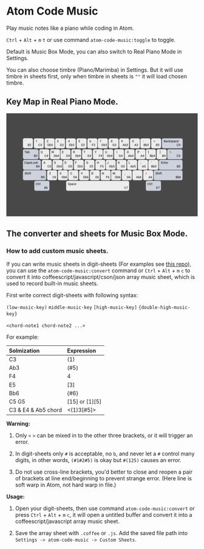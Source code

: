 # Atom Code Music

Play music notes like a piano while coding in Atom.

`Ctrl` + `Alt` + `m` `t` or use command `atom-code-music:toggle` to toggle.

Default is Music Box Mode, you can also switch to Real Piano Mode in Settings.

You can also choose timbre (Piano/Marimba) in Settings. But it will use timbre in sheets first, only when timbre in sheets is `""` it will load chosen timbre.

## Key Map in Real Piano Mode.

![Key Map in Real Piano Mode](./keymap.png)

## The converter and sheets for Music Box Mode.

### How to add custom music sheets.

If you can write music sheets in digit-sheets (For examples see [this repo](https://github.com/AlynxZhou/Harmonica/)), you can use the `atom-code-music:convert` command or `Ctrl` + `Alt` + `m` `c` to convert it into coffeescript/javascript/cson/json array music sheet, which is used to record built-in music sheets.

First write correct digit-sheets with following syntax:

`(low-music-key)` `middle-music-key` `[high-music-key]` `{double-high-music-key}`

`<chord-note1 chord-note2 ...>`

For example:

| Solmization         | Expression          |
| :------------------ | :------------------ |
| C3                  | (1)                 |
| Ab3                 | (#5)                |
| F4                  | 4                   |
| E5                  | [3]                 |
| Bb6                 | {#6}                |
| C5 G5               | [15] or [1][5]      |
| C3 & E4 & Ab5 chord | <(1)3[#5]>          |


**Warning:**

1. Only `<` `>` can be mixed in to the other three brackets, or it will trigger an error.

2. In digit-sheets only `#` is acceptable, no `b`, and never let a `#` control many digits, in other words, `(#1#2#5)` is okay but `#(125)` causes an error.

3. Do not use cross-line brackets, you'd better to close and reopen a pair of brackets at line end/beginning to prevent strange error. (Here line is soft warp in Atom, not hard warp in file.)

**Usage:**

1. Open your digit-sheets, then use command `atom-code-music:convert` or press `Ctrl` + `Alt` + `m` `c`, it will open a untitled buffer and convert it into a coffeescript/javascript array music sheet.

2. Save the array sheet with `.coffee` or `.js`. Add the saved file path into `Settings -> atom-code-music -> Custom Sheets`.
